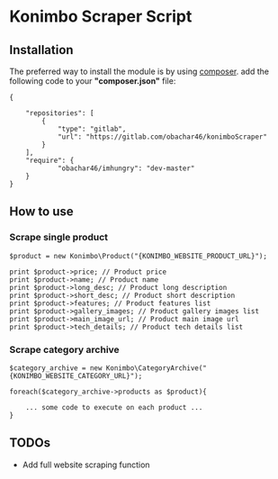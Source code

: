 # Konimbo Scraper Script 

## Installation

The preferred way to install the module is by using [composer](http://getcomposer.org).
add the following code to your __"composer.json"__ file:
```
{

	"repositories": [
		{
			"type": "gitlab",
			"url": "https://gitlab.com/obachar46/konimboScraper"
		}
	],
	"require": {           
			"obachar46/imhungry": "dev-master"
	}
}
```

## How to use

### Scrape single product
```
$product = new Konimbo\Product("{KONIMBO_WEBSITE_PRODUCT_URL}");

print $product->price; // Product price
print $product->name; // Product name
print $product->long_desc; // Product long description
print $product->short_desc; // Product short description
print $product->features; // Product features list
print $product->gallery_images; // Product gallery images list
print $product->main_image_url; // Product main image url
print $product->tech_details; // Product tech details list
```

### Scrape category archive
```
$category_archive = new Konimbo\CategoryArchive("{KONIMBO_WEBSITE_CATEGORY_URL}");

foreach($category_archive->products as $product){

	... some code to execute on each product ...
}
```

## TODOs
* Add full website scraping function
